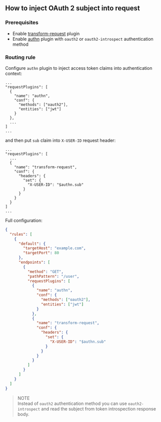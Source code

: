 ## How to inject OAuth 2 subject into request

### Prerequisites

* Enable [transform-request](../plugins/transform-request.md) plugin
* Enable [authn](../plugins/authn.md) plugin with `oauth2` or `oauth2-introspect` authentication method

### Routing rule

Configure `authn` plugin to inject access token claims into authentication context:

```
...
"requestPlugins": [
  {
    "name": "authn",
    "conf": {
      "methods": ["oauth2"],
      "entities": ["jwt"]
    }
  },
  ...
]
...
```

 and then put `sub` claim  into `X-USER-ID` request header:

 ```
 ...
 "requestPlugins": [
   ...
   {
     "name": "transform-request",
     "conf": {
       "headers": {
         "set": {
           "X-USER-ID": "$authn.sub"
         }
       }
     }
   }
 ]
 ...
 ```

Full configuration:

```json
{
  "rules": [
    {
      "default": {
        "targetHost": "example.com",
        "targetPort": 80
      },
      "endpoints": [
        {
          "method": "GET",
          "pathPattern": "/user",
          "requestPlugins": [
            {
              "name": "authn",
              "conf": {
                "methods": ["oauth2"],
                "entities": ["jwt"]
              }
            },
            {
              "name": "transform-request",
              "conf": {
                "headers": {
                  "set": {
                    "X-USER-ID": "$authn.sub"
                  }
                }
              }
            }
          ]
        }
      ]
    }
  ]
}
```

> NOTE<br/>
> Instead of `oauth2` authentication method you can use `oauth2-introspect` and read the subject from token introspection response body.